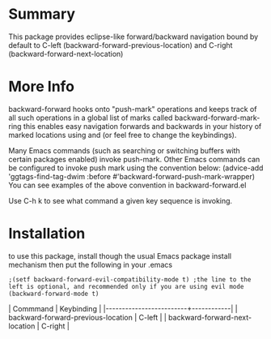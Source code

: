 # Summary
This package provides eclipse-like forward/backward navigation
bound by default to C-left (backward-forward-previous-location)
and C-right (backward-forward-next-location)

# More Info
backward-forward hooks onto "push-mark" operations and keeps
track of all such operations in a global list of marks called backward-forward-mark-ring
this enables easy navigation forwards and backwards in your history
of marked locations using <C-left> and <C-right> (or feel free to change the keybindings).

Many Emacs commands (such as searching or switching buffers with certain packages enabled)
invoke push-mark.
Other Emacs commands can be configured to invoke push mark using the convention below:
     (advice-add 'ggtags-find-tag-dwim :before #'backward-forward-push-mark-wrapper)
 You can see examples of the above convention in backward-forward.el

Use C-h k to see what command a given key sequence is invoking.

# Installation
to use this package, install though the usual Emacs package install mechanism
then put the following in your .emacs

```elisp
;(setf backward-forward-evil-compatibility-mode t) ;the line to the left is optional, and recommended only if you are using evil mode
(backward-forward-mode t)
```


| Commmand                | Keybinding |
|-------------------------+------------|
| backward-forward-previous-location | C-left  |
| backward-forward-next-location     | C-right |
